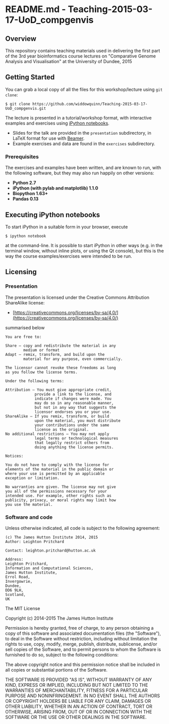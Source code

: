 # README.md - Teaching-2015-03-17-UoD_compgenvis

## Overview

This repository contains teaching materials used in delivering the first part of the 3rd year bioinformatics course lectures on "Comparative Genome Analysis and Visualisation" at the University of Dundee, 2015

## Getting Started

You can grab a local copy of all the files for this workshop/lecture using `git clone`:

```
$ git clone https://github.com/widdowquinn/Teaching-2015-03-17-UoD_compgenvis.git
```

The lecture is presented in a tutorial/workshop format, with interactive examples and exercises using [iPython notebooks](http://ipython.org/notebook.html). 

* Slides for the talk are provided in the `presentation` subdirectory, in LaTeX format for use with [Beamer](http://en.wikipedia.org/wiki/Beamer_%28LaTeX%29).
* Example exercises and data are found in the `exercises` subdirectory.

### Prerequisites

The exercises and examples have been written, and are known to run, with the following software, but they may also run happily on other versions:

* **Python 2.7**
* **iPython (with pylab and matplotlib) 1.1.0**
* **Biopython 1.63+**
* **Pandas 0.13**

## Executing iPython notebooks

To start iPython in a suitable form in your browser, execute

```
$ ipython notebook
```

at the command-line. It is possible to start iPython in other ways (e.g. in the terminal window, without inline plots, or using the Qt console), but this is the way the course examples/exercises were intended to be run.

## Licensing

### Presentation

The presentation is licensed under the Creative Commons Attribution ShareAlike license: 

* [https://creativecommons.org/licenses/by-sa/4.0/](https://creativecommons.org/licenses/by-sa/4.0/)

summarised below

    You are free to:

    Share — copy and redistribute the material in any 
            medium or format
    Adapt — remix, transform, and build upon the 
            material for any purpose, even commercially.
    
    The licensor cannot revoke these freedoms as long 
    as you follow the license terms.
    
    Under the following terms:

    Attribution — You must give appropriate credit, 
                 provide a link to the license, and 
                 indicate if changes were made. You 
                 may do so in any reasonable manner, 
                 but not in any way that suggests the 
                 licensor endorses you or your use.                  
    ShareAlike — If you remix, transform, or build 
                 upon the material, you must distribute 
                 your contributions under the same 
                 license as the original.
    No additional restrictions — You may not apply 
                 legal terms or technological measures 
                 that legally restrict others from 
                 doing anything the license permits.

    Notices:

    You do not have to comply with the license for 
    elements of the material in the public domain or 
    where your use is permitted by an applicable 
    exception or limitation.
    
    No warranties are given. The license may not give 
    you all of the permissions necessary for your 
    intended use. For example, other rights such as 
    publicity, privacy, or moral rights may limit how 
    you use the material.

### Software and code

Unless otherwise indicated, all code is subject to the following agreement:

    (c) The James Hutton Institute 2014, 2015
    Author: Leighton Pritchard

    Contact: leighton.pritchard@hutton.ac.uk

    Address: 
    Leighton Pritchard,
    Information and Computational Sciences,
    James Hutton Institute,
    Errol Road,
    Invergowrie,
    Dundee,
    DD6 9LH,
    Scotland,
    UK

The MIT License

Copyright (c) 2014-2015 The James Hutton Institute

Permission is hereby granted, free of charge, to any person obtaining a copy
of this software and associated documentation files (the "Software"), to deal
in the Software without restriction, including without limitation the rights
to use, copy, modify, merge, publish, distribute, sublicense, and/or sell
copies of the Software, and to permit persons to whom the Software is
furnished to do so, subject to the following conditions:

The above copyright notice and this permission notice shall be included in
all copies or substantial portions of the Software.

THE SOFTWARE IS PROVIDED "AS IS", WITHOUT WARRANTY OF ANY KIND, EXPRESS OR
IMPLIED, INCLUDING BUT NOT LIMITED TO THE WARRANTIES OF MERCHANTABILITY,
FITNESS FOR A PARTICULAR PURPOSE AND NONINFRINGEMENT. IN NO EVENT SHALL THE
AUTHORS OR COPYRIGHT HOLDERS BE LIABLE FOR ANY CLAIM, DAMAGES OR OTHER
LIABILITY, WHETHER IN AN ACTION OF CONTRACT, TORT OR OTHERWISE, ARISING FROM,
OUT OF OR IN CONNECTION WITH THE SOFTWARE OR THE USE OR OTHER DEALINGS IN
THE SOFTWARE.
